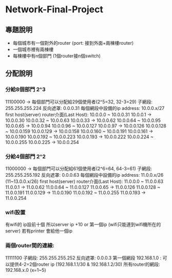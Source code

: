 # Network-Final-Project
## 專題說明
* 每個城市有一個對外的router (port: 接到外面+兩棟樓router)
* 一個城市裡有兩棟樓
* 每棟樓中有n個部門 (1個router接n個switch)

## 分配說明
### 分給8個部門 2^3
11100000 -> 每個部門可以分配給29個使用者(2^5=32, 32-3=29)
子網段: 255.255.255.224
反向遮罩: 0.0.0.31
每個網段中設備的ip address: 10.0.0.x/27
				first host(server)	router介面(Last Host):
10.0.0.0 ~ 10.0.0.31		10.0.0.1		-> 10.0.0.30
10.0.0.32 ~ 10.0.0.63		10.0.0.33		-> 10.0.0.62
10.0.0.64 ~ 10.0.0.95		10.0.0.65		-> 10.0.0.94
10.0.0.96 ~ 10.0.0.127		10.0.0.97		-> 10.0.0.126
10.0.0.128 ~ 10.0.0.159		10.0.0.129		-> 10.0.0.158
10.0.0.160 ~ 10.0.0.191		10.0.0.161		-> 10.0.0.190
10.0.0.192 ~ 10.0.0.223		10.0.0.193		-> 10.0.0.222
10.0.0.224 ~ 10.0.0.255		10.0.0.225		-> 10.0.0.254


### 分給4個部門 2^2
11000000 -> 每個部門可以分配給61個使用者(2^6=64, 64-3=61)
子網段: 255.255.255.192
反向遮罩: 0.0.0.63
每個網段中設備的ip address: 11.0.0.x/26 (11~13.0.0.x/26)
				first host(server)	router介面(Last Host):
11.0.0.0 ~ 11.0.0.63		11.0.0.1		-> 11.0.0.62
11.0.0.64 ~ 11.0.0.127		11.0.0.65		-> 11.0.0.126
11.0.0.128 ~ 11.0.0.191		11.0.0.129		-> 11.0.0.190
11.0.0.192 ~ 11.0.0.255		11.0.0.193		-> 11.0.0.254

### wifi設置
有wifi的 ip設前十個 所以server ip +10 or 第一個ip (wifi只能連到wifi機所在的server)
若有printer 會給他一個ip


### 兩個router間的連線:
11111100
子網段: 255.255.255.252
反向遮罩: 0.0.0.3
第一個網段 192.168.1.0 : 可以提供4-2=2個router ip (192.168.1.1/30 & 192.168.1.2/30)
所有router的網段: 192.168.x.0 (x=1~5)
